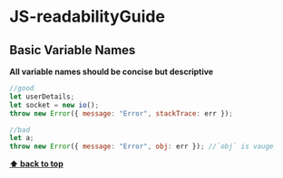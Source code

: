 # JS-readabilityGuide

## Basic Variable Names

**All variable names should be concise but descriptive**

```javascript
//good
let userDetails;
let socket = new io();
throw new Error({ message: "Error", stackTrace: err });

//bad
let a;
throw new Error({ message: "Error", obj: err }); //`obj` is vauge
```

**[⬆ back to top](#js-readabilityguide)**
